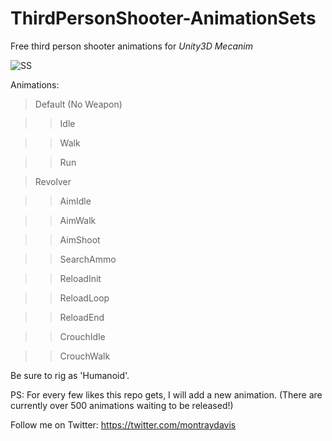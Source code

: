 # ThirdPersonShooter-AnimationSets
Free third person shooter animations for *Unity3D Mecanim*

![SS](https://raw.githubusercontent.com/ZenXChaos/ThirdPersonShooter-AnimationSets/master/ss.gif)

Animations: 

> Default (No Weapon)

>> Idle

>> Walk

>> Run

> Revolver

>> AimIdle

>> AimWalk

>> AimShoot

>> SearchAmmo

>> ReloadInit

>> ReloadLoop

>> ReloadEnd

>> CrouchIdle

>> CrouchWalk

Be sure to rig as 'Humanoid'.

PS: For every few likes this repo gets, I will add a new animation. (There are currently over 500 animations waiting to be released!)

Follow me on Twitter: https://twitter.com/montraydavis